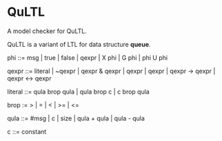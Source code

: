 # QuLTL
A model checker for QuLTL.

QuLTL is a variant of LTL for data structure __queue__. 

phi ::= msg
     | true
     | false
     | qexpr
     | X phi
     | G phi
     | phi U phi
     
qexpr ::= literal
       | ~qexpr
       | qexpr & qexpr
       | qexpr | qexpr
       | qexpr -> qexpr
       | qexpr <-> qexpr
     
literal ::= qula brop qula
         | qula brop c
         | c brop qula
         
brop := > | = | < | >= | <=
         
qula ::= #msg
      | c
      | size
      | qula + qula
      | qula - qula
      
c ::= constant


         
